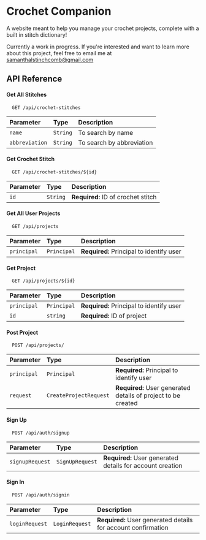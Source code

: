 # Crochet Companion

A website meant to help you manage your crochet projects, complete with a built in stitch dictionary!

Currently a work in progress. If you're interested and want to learn more about this project, feel free to email me at samanthalstinchcomb@gmail.com


## API Reference

#### Get All Stitches

```http
  GET /api/crochet-stitches
```

| Parameter      | Type     | Description                |
| :------------- | :------- | :------------------------- |
| `name`         | `String` | To search by name          |
| `abbreviation` | `String` | To search by abbreviation  |


#### Get Crochet Stitch

```http
  GET /api/crochet-stitches/${id}
```

| Parameter | Type     | Description                       |
| :-------- | :------- | :-------------------------------- |
| `id`      | `String` | **Required:** ID of crochet stitch |


#### Get All User Projects

```http
  GET /api/projects
```

| Parameter  | Type     | Description                       |
| :--------  | :------- | :-------------------------------- |
| `principal`| `Principal` | **Required:** Principal to identify user |


#### Get Project

```http
  GET /api/projects/${id}
```

| Parameter  | Type     | Description                       |
| :--------  | :------- | :-------------------------------- |
| `principal`| `Principal` | **Required:** Principal to identify user |
| `id`       | `string` | **Required:** ID of project |


#### Post Project

```http
  POST /api/projects/
```

| Parameter  | Type     | Description                       |
| :--------  | :------- | :-------------------------------- |
| `principal`| `Principal` | **Required:** Principal to identify user |
| `request`| `CreateProjectRequest` | **Required:** User generated details of project to be created |


#### Sign Up

```http
  POST /api/auth/signup
```

| Parameter  | Type     | Description                       |
| :--------  | :------- | :-------------------------------- |
| `signupRequest`| `SignUpRequest` | **Required:** User generated details for account creation |


#### Sign In

```http
  POST /api/auth/signin
```

| Parameter  | Type     | Description                       |
| :--------  | :------- | :-------------------------------- |
| `loginRequest`| `LoginRequest` | **Required:** User generated details for account confirmation |
